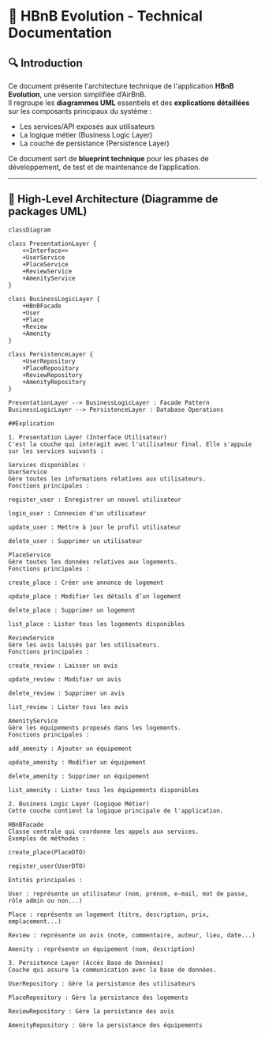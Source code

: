 # 📘 HBnB Evolution - Technical Documentation

## 🔍 Introduction

Ce document présente l'architecture technique de l'application **HBnB Evolution**, une version simplifiée d’AirBnB.  
Il regroupe les **diagrammes UML** essentiels et des **explications détaillées** sur les composants principaux du système :

- Les services/API exposés aux utilisateurs
- La logique métier (Business Logic Layer)
- La couche de persistance (Persistence Layer)

Ce document sert de **blueprint technique** pour les phases de développement, de test et de maintenance de l’application.

---

## 🧱 High-Level Architecture (Diagramme de packages UML)

```mermaid
classDiagram

class PresentationLayer {
    <<Interface>>
    +UserService
    +PlaceService
    +ReviewService
    +AmenityService
}

class BusinessLogicLayer {
    +HBnBFacade
    +User
    +Place
    +Review
    +Amenity
}

class PersistenceLayer {
    +UserRepository
    +PlaceRepository
    +ReviewRepository
    +AmenityRepository
}

PresentationLayer --> BusinessLogicLayer : Facade Pattern
BusinessLogicLayer --> PersistenceLayer : Database Operations

##Explication

1. Presentation Layer (Interface Utilisateur)
C'est la couche qui interagit avec l'utilisateur final. Elle s'appuie sur les services suivants :

Services disponibles :
UserService
Gère toutes les informations relatives aux utilisateurs.
Fonctions principales :

register_user : Enregistrer un nouvel utilisateur

login_user : Connexion d'un utilisateur

update_user : Mettre à jour le profil utilisateur

delete_user : Supprimer un utilisateur

PlaceService
Gère toutes les données relatives aux logements.
Fonctions principales :

create_place : Créer une annonce de logement

update_place : Modifier les détails d’un logement

delete_place : Supprimer un logement

list_place : Lister tous les logements disponibles

ReviewService
Gère les avis laissés par les utilisateurs.
Fonctions principales :

create_review : Laisser un avis

update_review : Modifier un avis

delete_review : Supprimer un avis

list_review : Lister tous les avis

AmenityService
Gère les équipements proposés dans les logements.
Fonctions principales :

add_amenity : Ajouter un équipement

update_amenity : Modifier un équipement

delete_amenity : Supprimer un équipement

list_amenity : Lister tous les équipements disponibles

2. Business Logic Layer (Logique Métier)
Cette couche contient la logique principale de l'application.

HBnBFacade
Classe centrale qui coordonne les appels aux services.
Exemples de méthodes :

create_place(PlaceDTO)

register_user(UserDTO)

Entités principales :

User : représente un utilisateur (nom, prénom, e-mail, mot de passe, rôle admin ou non...)

Place : représente un logement (titre, description, prix, emplacement...)

Review : représente un avis (note, commentaire, auteur, lieu, date...)

Amenity : représente un équipement (nom, description)

3. Persistence Layer (Accès Base de Données)
Couche qui assure la communication avec la base de données.

UserRepository : Gère la persistance des utilisateurs

PlaceRepository : Gère la persistance des logements

ReviewRepository : Gère la persistance des avis

AmenityRepository : Gère la persistance des équipements


